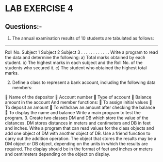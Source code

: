 # LAB EXERCISE 4

## Questions:-

1. The annual examination results of 10 students are tabulated as follows:
__________________________________________________________________________
Roll No. Subject 1 Subject 2 Subject 3
. . . .
. . . .
. . . .
Write a program to read the data and determine the following:
a) Total marks obtained by each student.
b) The highest marks in each subject and the Roll No. of the students who secured it.
c) The student who obtained the highest total marks.

2. Define a class to represent a bank account, including the following data members:

 Name of the depositor
 Account number
 Type of account
 Balance amount in the account
And member functions:
 To assign initial values
 To deposit an amount
 To withdraw an amount after checking the balance
 To display the name and balance
Write a main program to test the program.
3. Create two classes DM and DB which store the value of the distances. DM stores distances in
meters and centimeters and DB in feet and inches. Write a program that can read values for the
class objects and add one object of DM with another object of DB. Use a friend function to carry
out the addition operation. The object that stores the results may be a DM object or DB object,
depending on the units in which the results are required. The display should be in the format of
feet and inches or meters and centimeters depending on the object on display.